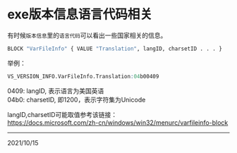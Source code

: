 # exe版本信息语言代码相关

有时候`版本信息`里的`语言代码`可以看出一些国家相关的信息。  

```r
BLOCK "VarFileInfo" { VALUE "Translation", langID, charsetID . . . }
```

举例：  
```r
VS_VERSION_INFO.VarFileInfo.Translation:04b00409
```
0409: langID, 表示语言为美国英语  
04b0: charsetID, 即1200，表示字符集为Unicode  


langID,charsetID可能取值参考该链接：  
https://docs.microsoft.com/zh-cn/windows/win32/menurc/varfileinfo-block  


---
2021/10/15  
